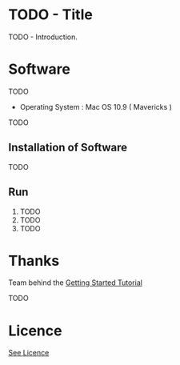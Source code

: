 # TODO - Title

TODO - Introduction.

# Software

TODO
 
* Operating System : Mac OS 10.9 ( Mavericks )


TODO

## Installation of Software


TODO


## Run

<ol>
<li>TODO</li>
<li>TODO</li>
<li>TODO</li>
</ol>

# Thanks

Team behind the [Getting Started Tutorial](http://doc.akka.io/docs/akka/2.0/intro/getting-started-first-scala.html) 

TODO

# Licence

[See Licence](https://github.com/dtinblack/iPhone-PubSub/blob/master/LICENSE)

